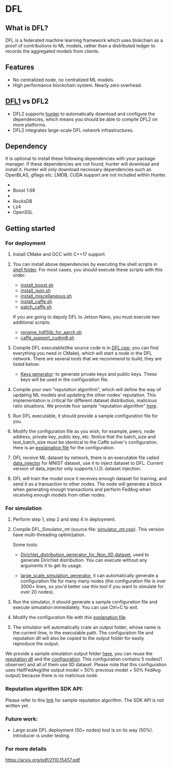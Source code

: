 # DFL

## What is DFL?

DFL is a federated machine learning framework which uses blokchain as a proof of contributions to ML models, rather than a distributed ledger to records the aggregated models from clients.

## Features

- No centralized node, no centralized ML models.
- High performance blockchain system. Nearly zero overhead.

## [DFL1](https://github.com/twoentartian/DFL)  vs DFL2

- DFL2 supports [hunter](https://hunter.readthedocs.io/en/latest/index.html) to automatically download and configure the dependencies, which means you should be able to compile DFL2 on more platforms.
- DFL2 integrates large-scale DFL network infrastructures.

## Dependency

It is optional to install these following dependencies with your package manager. If these dependencies are not found, hunter will download and install it.
Hunter will only download necessary dependencies such as OpenBLAS, gflags etc. LMDB, CUDA support are not included within Hunter.

-
- Boost 1.68
-
- RocksDB
- Lz4
- OpenSSL

## Getting started

### For deployment

1. Install CMake and GCC with C++17 support.

2. You can install above dependencies by executing the shell scripts in [shell folder](https://github.com/twoentartian/DFL/tree/main/shell). For most cases, you should execute these scripts with this order:

    - [install_boost.sh](https://github.com/twoentartian/DFL/blob/main/shell/install_boost.sh)
    - [install_json.sh](https://github.com/twoentartian/DFL/blob/main/shell/install_json.sh)
    - [install_miscellaneous.sh](https://github.com/twoentartian/DFL/blob/main/shell/install_miscellaneous.sh)
    - [install_caffe.sh](https://github.com/twoentartian/DFL/blob/main/shell/install_caffe.sh)
    - [patch_caffe.sh]()

   If you are going to depoly DFL to Jetson Nano, you must execute two additional scripts:

    -   [rename_hdf5lib_for_aarch.sh](https://github.com/twoentartian/DFL/blob/main/shell/rename_hdf5lib_for_aarch.sh)
    -   [caffe_support_cudnn8.sh](https://github.com/twoentartian/DFL/blob/main/shell/caffe_support_cudnn8.sh)

3. Compile DFL executable(the source code is in [DFL.cpp](https://github.com/twoentartian/DFL/blob/main/bin/DFL/DFL.cpp), you can find everything you need in CMake), which will start a node in the DFL network. There are several tools that we recommend to build, they are listed below:

    - [Keys generator](https://github.com/twoentartian/DFL/blob/main/bin/tool/generate_node_address.cpp): to generate private keys and public keys. These keys will be used in the configuration file.

4. Compile your own "reputation algorithm", which will define the way of updating ML models and updating the other nodes' reputation. This implementation is critical for different dataset distribution, malicious ratio situations. We provide four sample "reputation algorithm" [here](https://github.com/twoentartian/DFL/tree/main/bin/reputation_sdk/sample).

5. Run DFL executable, it should provide a sample configuration file for you.

6. Modify the configuration file as you wish, for example, peers, node address, private key, public key, etc. Notice that the batch_size and test_batch_size must be identical to the Caffe solver's configuration. Here is an [explaination file](https://github.com/twoentartian/DFL/blob/main/readme/config.json.txt) for the configuration.

7. DFL receive ML dataset by network, there is an executable file called [data_injector](https://github.com/twoentartian/DFL/blob/main/bin/data_injector/mnist_data_injector.cpp) for MNIST dataset, use it to inject dataset to DFL. Current version of data_injector only supports I.I.D. dataset injection.

8. DFL will train the model once it receives enough dataset for training, and send it as a transaction to other nodes. The node will generate a block when generating enough transactions and perform FedAvg when receiving enough models from other nodes.

### For simulation

1. Perform step 1, step 2 and step 4 in deployment.

2. Compile DFL_Simulator_mt (source file: [simulator_mt.cpp](https://github.com/twoentartian/DFL/blob/main/bin/simulation/simulator_mt.cpp)). This version have multi-threading optimization.

   Some tools:

    - [Dirichlet_distribution_generator_for_Non_IID dataset](https://github.com/twoentartian/DFL/blob/main/bin/tool/dirichlet_distribution_config_generator.cpp), used to generate Dirichlet distribution. You can execute without any arguments it to get its usage.

    - [large_scale_simulation_generator](https://github.com/twoentartian/DFL/blob/main/bin/tool/large_scale_simulation_generator.cpp), it can automatically generate a configuration file for many many nodes (the configuration file is over 3000+ lines, so you'd better use this tool if you want to simulate for over 20 nodes).

3. Run the simulator, it should generate a sample configuration file and execute simulation immediately. You can use Ctrl+C to exit.

4. Modify the configuration file with this [explanation file](https://github.com/twoentartian/DFL/blob/main/readme/simulator_config.json.txt).

5. The simulator will automatically crate an output folder, whose name is the current time, in the executable path. The configuration file and reputation dll will also be copied to the output folder for easily reproduce the output.

We provide a sample simulation output folder [here](https://github.com/twoentartian/DFL/tree/main/readme/sample_simulation_result), you can reuse the [reputation dll](https://github.com/twoentartian/DFL/blob/main/readme/sample_simulation_result/libreputation_HalfFedAvg.so)  and the [configuration](https://github.com/twoentartian/DFL/blob/main/readme/sample_simulation_result/simulator_config.json). This configuration contains 5 nodes(1 observer) and all of them use IID dataset. Please note that this configuration uses HalfFedAvg(the output model = 50% previous model + 50% FedAvg output) because there is no malicious node.



### Reputation algorithm SDK API:

Please refer to this [link](https://github.com/twoentartian/DFL/tree/main/bin/reputation_sdk/sample) for sample reputation algorithm. The SDK API is not written yet.



### Future work:

- Large scale DFL deployment (50+ nodes) tool is on its way (50%). Introducer is under testing.


### For more details

https://arxiv.org/pdf/2110.15457.pdf